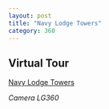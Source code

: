 ```yaml
---
layout: post
title: "Navy Lodge Towers"
category: 360
---
```


## Virtual Tour

[Navy Lodge Towers](https://etrdesign.github.io/Navy-Lodge-Towers/)

 *Camera LG360*
